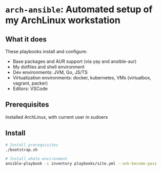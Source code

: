 # `arch-ansible`: Automated setup of my ArchLinux workstation

## What it does

These playbooks install and configure:

- Base packages and AUR support (via yay and ansible-aur)
- My dotfiles and shell environment
- Dev environments: JVM, Go, JS/TS
- Virtualization environments: docker, kubernetes, VMs (virtualbox, vagrant, packer)
- Editors: VSCode

## Prerequisites

Installed ArchLinux, with current user in sudoers

## Install

```bash
# Install prerequisites
./bootstrap.sh

# Install whole environment
ansible-playbook -i inventory playbooks/site.yml --ask-become-pass
```
